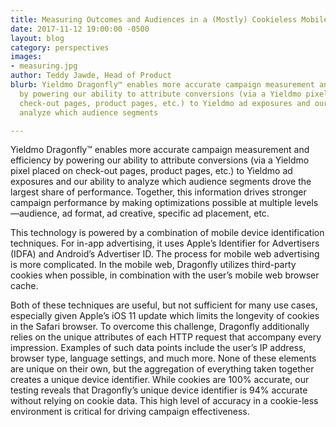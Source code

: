 ```yaml
---
title: Measuring Outcomes and Audiences in a (Mostly) Cookieless Mobile World
date: 2017-11-12 19:00:00 -0500
layout: blog
category: perspectives
images:
- measuring.jpg
author: Teddy Jawde, Head of Product
blurb: Yieldmo Dragonfly™ enables more accurate campaign measurement and efficiency
  by powering our ability to attribute conversions (via a Yieldmo pixel placed on
  check-out pages, product pages, etc.) to Yieldmo ad exposures and our ability to
  analyze which audience segments

---
```

Yieldmo Dragonfly&trade; enables more accurate campaign measurement and efficiency by powering our ability to attribute conversions (via a Yieldmo pixel placed on check-out pages, product pages, etc.) to Yieldmo ad exposures and our ability to analyze which audience segments drove the largest share of performance. Together, this information drives stronger campaign performance by making optimizations possible at multiple levels—audience, ad format, ad creative, specific ad placement, etc.

This technology is powered by a combination of mobile device identification techniques. For in-app advertising, it uses Apple’s Identifier for Advertisers (IDFA) and Android’s Advertiser ID. The process for mobile web advertising is more complicated. In the mobile web, Dragonfly utilizes third-party cookies when possible, in combination with the user’s mobile web browser cache.

Both of these techniques are useful, but not sufficient for many use cases, especially given Apple’s iOS 11 update which limits the longevity of cookies in the Safari browser. To overcome this challenge, Dragonfly additionally relies on the unique attributes of each HTTP request that accompany every impression. Examples of such data points include the user’s IP address, browser type, language settings, and much more. None of these elements are unique on their own, but the aggregation of everything taken together creates a unique device identifier. While cookies are 100% accurate, our testing reveals that Dragonfly’s unique device identifier is 94% accurate without relying on cookie data. This high level of accuracy in a cookie-less environment is critical for driving campaign effectiveness.